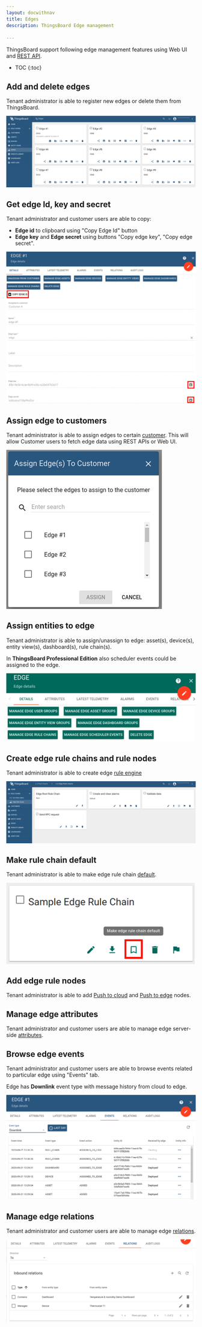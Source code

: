 ```yaml
---
layout: docwithnav
title: Edges
description: ThingsBoard Edge management

---
```


ThingsBoard support following edge management features using Web UI and [REST API](/docs/reference/rest-api/).

* TOC
{:toc}

## Add and delete edges

Tenant administrator is able to register new edges or delete them from ThingsBoard.

![image](/images/edge/help/edges.png)

## Get edge Id, key and secret
  
Tenant administrator and customer users are able to copy:
 - **Edge id** to clipboard using "Copy Edge Id" button
 - **Edge key** and **Edge secret** using buttons "Copy edge key", "Copy edge secret".

![image](/images/edge/help/edge-copy-credentials.png)

## Assign edge to customers

Tenant administrator is able to assign edges to certain [customer](/docs/edge/help/customers/).
This will allow Customer users to fetch edge data using REST APIs or Web UI.
 
 ![image](/images/edge/help/assign-edge-to-customer.png)
 
## Assign entities to edge

Tenant administrator is able to assign/unassign to edge: asset(s), device(s), entity view(s), dashboard(s), rule chain(s).

In **ThingsBoard Professional Edition** also scheduler events could be assigned to the edge.

 ![image](/images/edge/overview/cloud-management2.png)
 
## Create edge rule chains and rule nodes

Tenant administrator is able to create edge [rule engine](/docs/user-guide/rule-engine-2-0/re-getting-started/)

![image](/images/edge/help/edge-rulechains.png)

## Make rule chain default

Tenant administrator is able to make edge rule chain [default](/docs/edge/overview/#default-edge-rule-chains).

![image](/images/edge/nodes/make-default.png)

## Add edge rule nodes

Tenant administrator is able to add [Push to cloud](/docs/user-guide/rule-engine-2-0/action-nodes/#push-to-cloud) and [Push to edge](/docs/user-guide/rule-engine-2-0/action-nodes/#push-to-edge) nodes.

## Manage edge attributes

Tenant administrator and customer users are able to manage edge server-side [attributes](/docs/user-guide/attributes).
 
## Browse edge events
  
Tenant administrator and customer users are able to browse events related to particular edge using "Events" tab.

Edge has **Downlink** event type with message history from cloud to edge.

 ![image](/images/edge/help/edge-events.png)

## Manage edge relations
 
Tenant administrator and customer users are able to manage edge [relations](/docs/user-guide/entities-and-relations).

 ![image](/images/edge/help/edge-relations.png)
  